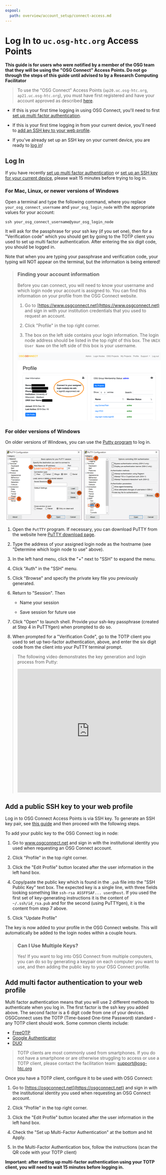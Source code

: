 ```yaml
---
ospool:
  path: overview/account_setup/connect-access.md
---
```


# Log In to `uc.osg-htc.org` Access Points

**This guide is for users who were notified by a member of the OSG team that they 
will be using the "OSG Connect" Access Points. Do not go through the steps of this 
guide until advised to by a Research Computing Facilitator**

> To use the "OSG Connect" Access Points (`ap20.uc.osg-htc.org`, 
> `ap21.uc.osg-htc.org`), you must have first registered and have your account approved
> as described [here](../registration-and-login).

* If this is your first time logging in using OSG Connect, you'll need to first [set up multi factor authentication](#add-multi-factor-authentication-to-your-web-profile).

* If this is your first time logging in from your current device, 
you'll need to [add an SSH key to your web profile](#add-a-public-ssh-key-to-your-web-profile).

* If you've already set up an SSH key on your current device, you are ready to [log in](#log-in)!

## Log In

If you have recently [set up multi factor authentication](#add-multi-factor-authentication-to-your-web-profile)
or [set up an SSH key for your current device](#add-a-public-ssh-key-to-your-web-profile), 
please wait 15 minutes before trying to log in.

### For Mac, Linux, or newer versions of Windows

Open a terminal and type the following command, where you replace `your_osg_connect_username` and `your_osg_login_node`
with the appropriate values for your account: 

    ssh your_osg_connect_username@your_osg_login_node

It will ask for the passphrase for your ssh key (if you set one), then for 
a "Verification code" which you should get by going to the TOTP client you 
used to set up multi factor authentication. After entering the six digit 
code, you should be logged in. 

Note that when you are typing your passphrase and verification code, your typing will 
NOT appear on the terminal, but the information is being entered! 

> ### Finding your account information
> 
> Before you can connect, you will need to know your username and which login node your account is assigned to. 
> You can find this information on your profile from the OSG Connect website.
> 
> 1. Go to [https://www.osgconnect.net](https://www.osgconnect.net) and sign in with your institution credentials that you used to request an account. 
> 
> 2. Click "Profile" in the top right corner.
> 
> 3. The box on the left side contains your login information. 
>    The login node address should be listed in the top right of this box.
>    The `UNIX User Name` on the left side of this box is your username.
> 
> ![Identify Login Node](../../assets/ap7-images/find_osgconnect_login_node.png "OSG Connect Profile")
> 

### For older versions of Windows

On older versions of Windows, you can use the [Putty program](https://www.chiark.greenend.org.uk/~sgtatham/putty/latest.html) to log in. 

![PuTTY Intructions Screenshot](../../assets/ap7-images/putty-screenshots.png)

1. Open the `PutTTY` program. If necessary, you can download PuTTY from the website here [PuTTY download page](https://www.chiark.greenend.org.uk/~sgtatham/putty/latest.html).

2. Type the address of your assigned login node as the hostname (see "Determine which login node to use" above).

3. In the left hand menu, click the "+" next to "SSH" to expand the menu.

4. Click "Auth" in the "SSH" menu.

5. Click "Browse" and specify the private key file you previously generated.

6. Return to "Session". Then   

   * Name your session 

   * Save session for future use    

7. Click "Open" to launch shell. Provide your ssh-key passphrase (created at Step 4 in PuTTYgen) when prompted to do so.

8. When prompted for a "Verification Code", go to the TOTP client you used to set up 
two-factor authentication, above, and enter the six digit code from the client into 
your PuTTY terminal prompt. 

> The following video demonstrates the key generation and login process from Putty:
>
> <iframe width="100%" height="400" src="https://www.youtube.com/embed/zk1uo1nA2HA?si=Ju576bpJaZNaPPcA" title="YouTube video player" frameborder="0" allow="accelerometer; autoplay; clipboard-write; encrypted-media; gyroscope; picture-in-picture; web-share" referrerpolicy="strict-origin-when-cross-origin" allowfullscreen></iframe>

## Add a public SSH key to your web profile

Log in to OSG Connect Access Points is via SSH key. To generate an SSH key pair, 
see [this guide](../generate-add-sshkey) and then proceed with the following steps. 

To add your public key to the OSG Connect log in node: 

1. Go to www.osgconnect.net and sign in with the institutional identity you used when requesting an OSG Connect account. 

2. Click "Profile" in the top right corner.

3. Click the "Edit Profile" button located after the user information in the left hand box.

4. Copy/paste the public key which is found in the `.pub` file into the "SSH Public Key" text box. 
The expected key is a single line, with three fields looking something like 
`ssh-rsa ASSFFSAF... user@host`. If you used the first set of key-generating 
instructions it is the content of `~/.ssh/id_rsa.pub` and for the second (using 
PuTTYgen), it is the content from step 7 above.

6. Click "Update Profile"

The key is now added to your profile in the OSG Connect website. This will automatically
be added to the login nodes within a couple hours.

> ### Can I Use Multiple Keys?
> Yes! If you want to log into OSG Connect from multiple computers, you can do so by generating
> a keypair on each computer you want to use, and then adding the public key to your OSG 
> Connect profile. 

## Add multi factor authentication to your web profile

Multi factor authentication means that you will use 2 different methods to authenticate
when you log in. The first factor is the ssh key you added above. The second factor
is a 6 digit code from one of your devices. OSGConnect uses the TOTP
(Time-based One-time Password) standard - any TOTP client should work. Some common
clients include:

  * [FreeOTP](https://freeotp.github.io/)
  * [Google Authenticator](https://en.wikipedia.org/wiki/Google_Authenticator)
  * [DUO](https://duo.com/product/multi-factor-authentication-mfa/authentication-methods/tokens-and-passcodes)

> TOTP clients are most commonly used from smartphones. If you do not have 
> a smartphone or are otherwise struggling to access or use a TOTP client, 
> please contact the facilitation team: support@osg-htc.org

Once you have a TOTP client, configure it to be used with OSG Connect: 

1. Go to [https://osgconnect.net](https://osgconnect.net) and sign in with the institutional identity you used when requesting an OSG Connect account. 

2. Click "Profile" in the top right corner.

3. Click the "Edit Profile" button located after the user information in the left hand box.

4. Check the "Set up Multi-Factor Authentication" at the bottom and hit Apply.

5. In the Multi-Factor Authentication box, follow the instructions (scan the QR code with your TOTP client)

**Important: after setting up multi-factor authentication using your TOTP client, you will 
need to wait 15 minutes before logging in.**

